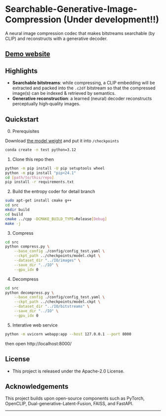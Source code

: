 # Searchable-Generative-Image-Compression (Under development!!)

A neural image compression codec that makes bitstreams searchable (by CLIP) and reconstructs with a generative decoder.

[Demo website](https://hiremepls.tw)
---

## Highlights
- **Searchable bitstreams**: while compressing, a CLIP embedding will be extracted and packed into the `.c2df` bitstream so that the compressed image(s) can be indexed & retrieved by semantics.
- **Generative reconstruction**: a learned (neural) decoder reconstructs perceptually high‑quality images.

## Quickstart

0) Prerequisites

Download [the model weight](https://huggingface.co/Hsuan-Wei/model/tree/main) and put it into `/checkpoints`

```bash
conda create -n test python=3.12
```

1) Clone this repo then

```bash
python -m pip install -U pip setuptools wheel
python -m pip install "pip<24.1"
cd [path/to/this/repo]
pip install -r requirements.txt
```

2) Build the entropy coder for detail branch

```bash
sudo apt-get install cmake g++
cd src
mkdir build
cd build
cmake ../cpp -DCMAKE_BUILD_TYPE=Release[Debug]
make -j
```

3) Compress

```bash
cd src
python compress.py \
    --base_config ./config/config_test.yaml \
    --ckpt_path ../checkpoints/model.ckpt \
    --dataset_dir "../IO/images" \
    --save_dir "../IO" \
    --gpu_idx 0
```

4) Decompress

```bash
cd src
python decompress.py \
    --base_config ./config/config_test.yaml \
    --ckpt_path ../checkpoints/model.ckpt \
    --dataset_dir "../IO/bitstreams" \
    --save_dir "../IO" \
    --gpu_idx 0
```

5) Interative web service

```bash
python -m uvicorn webapp:app --host 127.0.0.1 --port 8000
```

then open http://localhost:8000/

## License
- This project is released under the Apache-2.0 License.

## Acknowledgements
This project builds upon open-source components such as PyTorch, OpenCLIP, Dual-generative-Latent-Fusion, FAISS, and FastAPI.

---
